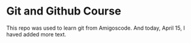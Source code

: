 # Git and Github Course
This repo was used to learn git from Amigoscode.
And today, April 15, I haved added more text.
